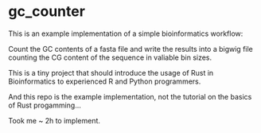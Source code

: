 # gc_counter

This is an example implementation of a simple bioinformatics workflow:

Count the GC contents of a fasta file and write the results into a bigwig file counting the CG content of the sequence in valiable bin sizes.

This is a tiny project that should introduce the usage of Rust in Bioinformatics to experienced R and Python programmers.

And this repo is the example implementation, not the tutorial on the basics of Rust progamming...

Took me ~ 2h to implement.